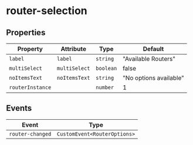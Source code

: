 # router-selection

## Properties

| Property         | Attribute     | Type      | Default                |
|------------------|---------------|-----------|------------------------|
| `label`          | `label`       | `string`  | "Available Routers"    |
| `multiSelect`    | `multiSelect` | `boolean` | false                  |
| `noItemsText`    | `noItemsText` | `string`  | "No options available" |
| `routerInstance` |               | `number`  | 1                      |

## Events

| Event            | Type                         |
|------------------|------------------------------|
| `router-changed` | `CustomEvent<RouterOptions>` |
